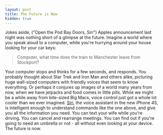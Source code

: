 ```yaml
---
layout: post
title: The Future is Now
hidden: true
---
```


Jokes aside, ("Open the Pod Bay Doors, Siri") Apples announcement last night was nothing short of a glimpse at the future. Imagine a world where you speak aloud to a computer, while you're hurrying around your house looking for your car keys:


> Computer, what time does the train to Manchester leave from Stockport?


Your computer stops and thinks for a few seconds, and responds. You probably thought about Star Trek and Iron Man and others alike, picturing huge wall-sized computers with friendly voices that seem to know everything. Or perhaps it conjures up images of a world many years from now, when we have jetpacks and food comes in little pills. While we might be a while away from bite-sized Big Macs, voice control just got a whole lot cooler than we ever imagined. [Siri](http://www.apple.com/iphone/features/siri.html), the voice assistant in the new iPhone 4S, is intelligent enough to understand commands like the one above, and give you all the information you need. You can text your wife while you're driving. You can cancel and rearrange meetings. You can find out if you're going to need an umbrella or not - all without even looking at your device. The future is now.
